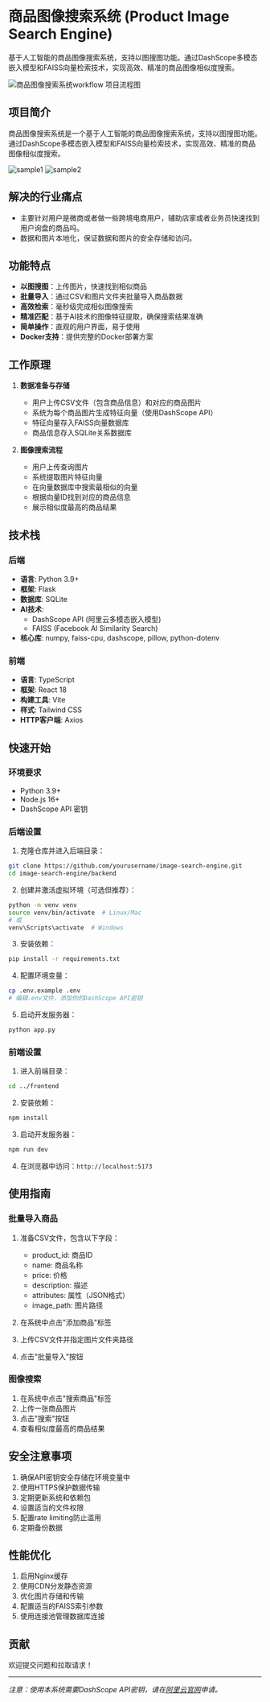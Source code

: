 # 商品图像搜索系统 (Product Image Search Engine)

基于人工智能的商品图像搜索系统，支持以图搜图功能。通过DashScope多模态嵌入模型和FAISS向量检索技术，实现高效、精准的商品图像相似度搜索。

![商品图像搜索系统workflow](./docs/product-image-search-workflow.svg)
项目流程图

## 项目简介

商品图像搜索系统是一个基于人工智能的商品图像搜索系统，支持以图搜图功能。通过DashScope多模态嵌入模型和FAISS向量检索技术，实现高效、精准的商品图像相似度搜索。

![sample1](./docs/sample1.jpg)
![sample2](./docs/sample2.jpg)
## 解决的行业痛点

- 主要针对用户是微商或者做一些跨境电商用户，辅助店家或者业务员快速找到用户询盘的商品吗。
- 数据和图片本地化，保证数据和图片的安全存储和访问。


## 功能特点

- **以图搜图**：上传图片，快速找到相似商品
- **批量导入**：通过CSV和图片文件夹批量导入商品数据
- **高效检索**：毫秒级完成相似图像搜索
- **精准匹配**：基于AI技术的图像特征提取，确保搜索结果准确
- **简单操作**：直观的用户界面，易于使用
- **Docker支持**：提供完整的Docker部署方案

## 工作原理

1. **数据准备与存储**
   - 用户上传CSV文件（包含商品信息）和对应的商品图片
   - 系统为每个商品图片生成特征向量（使用DashScope API）
   - 特征向量存入FAISS向量数据库
   - 商品信息存入SQLite关系数据库

2. **图像搜索流程**
   - 用户上传查询图片
   - 系统提取图片特征向量
   - 在向量数据库中搜索最相似的向量
   - 根据向量ID找到对应的商品信息
   - 展示相似度最高的商品结果

## 技术栈

### 后端
- **语言**: Python 3.9+
- **框架**: Flask
- **数据库**: SQLite
- **AI技术**: 
  - DashScope API (阿里云多模态嵌入模型)
  - FAISS (Facebook AI Similarity Search)
- **核心库**: numpy, faiss-cpu, dashscope, pillow, python-dotenv

### 前端
- **语言**: TypeScript
- **框架**: React 18
- **构建工具**: Vite
- **样式**: Tailwind CSS
- **HTTP客户端**: Axios

## 快速开始

### 环境要求
- Python 3.9+
- Node.js 16+
- DashScope API 密钥

### 后端设置
1. 克隆仓库并进入后端目录：
```bash
git clone https://github.com/yourusername/image-search-engine.git
cd image-search-engine/backend
```

2. 创建并激活虚拟环境（可选但推荐）：
```bash
python -m venv venv
source venv/bin/activate  # Linux/Mac
# 或
venv\Scripts\activate  # Windows
```

3. 安装依赖：
```bash
pip install -r requirements.txt
```

4. 配置环境变量：
```bash
cp .env.example .env
# 编辑.env文件，添加你的DashScope API密钥
```

5. 启动开发服务器：
```bash
python app.py
```

### 前端设置
1. 进入前端目录：
```bash
cd ../frontend
```

2. 安装依赖：
```bash
npm install
```

3. 启动开发服务器：
```bash
npm run dev
```

4. 在浏览器中访问：`http://localhost:5173`

## 使用指南

### 批量导入商品
1. 准备CSV文件，包含以下字段：
   - product_id: 商品ID
   - name: 商品名称
   - price: 价格
   - description: 描述
   - attributes: 属性（JSON格式）
   - image_path: 图片路径

2. 在系统中点击"添加商品"标签
3. 上传CSV文件并指定图片文件夹路径
4. 点击"批量导入"按钮

### 图像搜索
1. 在系统中点击"搜索商品"标签
2. 上传一张商品图片
3. 点击"搜索"按钮
4. 查看相似度最高的商品结果

## 安全注意事项

1. 确保API密钥安全存储在环境变量中
2. 使用HTTPS保护数据传输
3. 定期更新系统和依赖包
4. 设置适当的文件权限
5. 配置rate limiting防止滥用
6. 定期备份数据

## 性能优化

1. 启用Nginx缓存
2. 使用CDN分发静态资源
3. 优化图片存储和传输
4. 配置适当的FAISS索引参数
5. 使用连接池管理数据库连接



## 贡献

欢迎提交问题和拉取请求！

---

*注意：使用本系统需要DashScope API密钥，请在[阿里云官网](https://www.aliyun.com/product/dashscope)申请。*